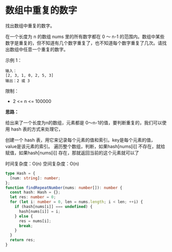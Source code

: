 # 数组中重复的数字

找出数组中重复的数字。

在一个长度为 n 的数组 nums 里的所有数字都在 0 ～ n-1 的范围内。数组中某些数字是重复的，但不知道有几个数字重复了，也不知道每个数字重复了几次。请找出数组中任意一个重复的数字。

示例 1：

```
输入：
[2, 3, 1, 0, 2, 5, 3]
输出：2 或 3
```

限制：

- 2 <= n <= 100000

**思路：**

给出来了一个长度为n的数组，元素都是 0～n-1的值，要判断重复的，我们可以使用 hash 表的方式来处理它，

创建一个 hash 表，用它来记录每个元素的值和索引。key是每个元素的值，value是该元素的索引。
遍历整个数组，判断，如果hash[nums[i]] 不存在，就给赋值，如果hash[nums[i]] 存在，那就返回当前的这个元素就可以了

时间复杂度：O(n)
空间复杂度：O(n)

```ts
type Hash = {
  [num: string]: number;
};
function findRepeatNumber(nums: number[]): number {
  const hash: Hash = {};
  let res: number = 0;
  for (let i: number = 0, len = nums.length; i < len; ++i) {
    if (hash[nums[i]] === undefined) {
      hash[nums[i]] = i;
    } else {
      res = nums[i];
      break;
    }
  }
  return res;
}
```
